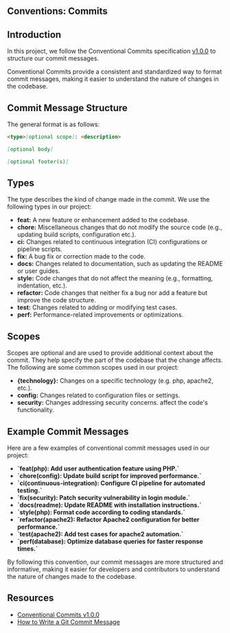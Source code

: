 Conventions: Commits
---

## Introduction

In this project, we follow the Conventional Commits specification [v1.0.0][conventional_commits_v1_0_0] to structure our commit 
messages.

Conventional Commits provide a consistent and standardized way to format commit messages, making it
easier to understand the nature of changes in the codebase.

## Commit Message Structure

The general format is as follows:

```markdown
<type>[optional scope]: <description>

[optional body]

[optional footer(s)]
```

## Types

The type describes the kind of change made in the commit. We use the following types in our project:

- **feat:** A new feature or enhancement added to the codebase.
- **chore:** Miscellaneous changes that do not modify the source code (e.g., updating build scripts,
  configuration etc.).
- **ci:** Changes related to continuous integration (CI) configurations or pipeline scripts.
- **fix:** A bug fix or correction made to the code.
- **docs:** Changes related to documentation, such as updating the README or user guides.
- **style:** Code changes that do not affect the meaning (e.g., formatting, indentation, etc.).
- **refactor:** Code changes that neither fix a bug nor add a feature but improve the code structure.
- **test:** Changes related to adding or modifying test cases.
- **perf:** Performance-related improvements or optimizations.


## Scopes

Scopes are optional and are used to provide additional context about the commit. They help specify
the part of the codebase that the change affects. The following are some common scopes used in our
project:

- **{technology}:** Changes on a specific technology (e.g. php, apache2, etc.).
- **config:** Changes related to configuration files or settings.
- **security:** Changes addressing security concerns.
  affect the code's functionality.

## Example Commit Messages

Here are a few examples of conventional commit messages used in our project:

- **\`feat(php): Add user authentication feature using PHP.\`**
- **\`chore(config): Update build script for improved performance.\`**
- **\`ci(continuous-integration): Configure CI pipeline for automated testing.\`**
- **\`fix(security): Patch security vulnerability in login module.\`**
- **\`docs(readme): Update README with installation instructions.\`**
- **\`style(php): Format code according to coding standards.\`**
- **\`refactor(apache2): Refactor Apache2 configuration for better performance.\`**
- **\`test(apache2): Add test cases for apache2 automation.\`**
- **\`perf(database): Optimize database queries for faster response times.\`**

By following this convention, our commit messages are more structured and informative, making it
easier for developers and contributors to understand the nature of changes made to the codebase.

## Resources
- [Conventional Commits v1.0.0][conventional_commits_v1_0_0]
- [How to Write a Git Commit Message](https://cbea.ms/git-commit/)


[conventional_commits_v1_0_0]: https://www.conventionalcommits.org/en/v1.0.0/
